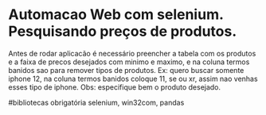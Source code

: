 # Automacao Web com selenium. Pesquisando preços de produtos.

Antes de rodar aplicacão é necessário preencher a tabela com os produtos e a faixa de precos desejados com  minimo e maximo, e na coluna termos banidos sao para remover tipos de produtos. Ex: quero buscar somente iphone 12, na coluna termos banidos coloque 11, se ou xr, assim nao venhas esses tipo de iphone. Obs: especifique bem o produto desejado.
 
#bibliotecas obrigatória
selenium,
win32com,
pandas
